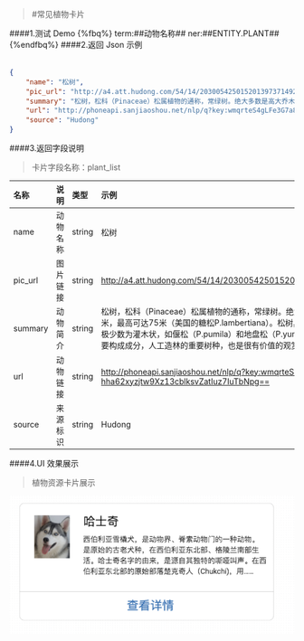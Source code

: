 >#常见植物卡片


####1.测试 Demo
{%fbq%}
term:##动物名称##
ner:##ENTITY.PLANT##
{%endfbq%}
####2.返回 Json 示例
```json

{
    "name": "松树",
    "pic_url": "http://a4.att.hudong.com/54/14/20300542501520139737149238323_140.jpg",
    "summary": "松树，松科（Pinaceae）松属植物的通称，常绿树。绝大多数是高大乔木。高20～50米，最高可达75米（美国的糖松P.lambertiana）。松树具有很强的抗旱性，耐阴性差。极少数为灌木状，如偃松（P.pumila）和地盘松（P.yunnanensis）。北半球森林的重要构成成分，人工造林的重要树种，也是很有价值的观赏树种。",
    "url": "http://phoneapi.sanjiaoshou.net/nlp/q?key:wmqrteS4gLFe3G7a8-hha62xyzjtw9Xz13cblksvZatIuz7IuTbNpg==",
    "source": "Hudong"
}
```

####3.返回字段说明
>卡片字段名称：plant_list

|名称|说明|类型|示例|
|:---|:---|:---|:---|
|name|动物名称|string|松树|
|pic_url|图片链接|string|http://a4.att.hudong.com/54/14/20300542501520139737149238323_140.jpg|
|summary|动物简介|string|松树，松科（Pinaceae）松属植物的通称，常绿树。绝大多数是高大乔木。高20～50米，最高可达75米（美国的糖松P.lambertiana）。松树具有很强的抗旱性，耐阴性差。极少数为灌木状，如偃松（P.pumila）和地盘松（P.yunnanensis）。北半球森林的重要构成成分，人工造林的重要树种，也是很有价值的观赏树种。|
|url|动物链接|string|http://phoneapi.sanjiaoshou.net/nlp/q?key:wmqrteS4gLFe3G7a8-hha62xyzjtw9Xz13cblksvZatIuz7IuTbNpg==|
|source|来源标识|string|Hudong|


####4.UI 效果展示

>植物资源卡片展示

<div align="center">
<img src="/assets/chapter1/dongwu.png" align="center" alt="植物资源卡片实例">
</div>








